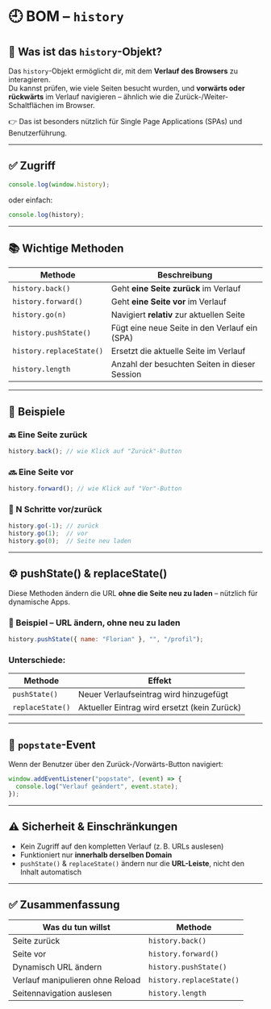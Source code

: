# 🕘 BOM – `history`

## 🧩 Was ist das `history`-Objekt?

Das `history`-Objekt ermöglicht dir, mit dem **Verlauf des Browsers** zu interagieren.  
Du kannst prüfen, wie viele Seiten besucht wurden, und **vorwärts oder rückwärts** im Verlauf navigieren – ähnlich wie die Zurück-/Weiter-Schaltflächen im Browser.

👉 Das ist besonders nützlich für Single Page Applications (SPAs) und Benutzerführung.

---

## ✅ Zugriff

```js
console.log(window.history);
```

oder einfach:

```js
console.log(history);
```

---

## 📚 Wichtige Methoden

| Methode                  | Beschreibung                                   |
|---------------------------|------------------------------------------------|
| `history.back()`         | Geht **eine Seite zurück** im Verlauf          |
| `history.forward()`      | Geht **eine Seite vor** im Verlauf             |
| `history.go(n)`          | Navigiert **relativ** zur aktuellen Seite      |
| `history.pushState()`    | Fügt eine neue Seite in den Verlauf ein (SPA)  |
| `history.replaceState()` | Ersetzt die aktuelle Seite im Verlauf          |
| `history.length`         | Anzahl der besuchten Seiten in dieser Session  |

---

## 🔁 Beispiele

### 🔙 Eine Seite zurück

```js
history.back(); // wie Klick auf "Zurück"-Button
```

### 🔜 Eine Seite vor

```js
history.forward(); // wie Klick auf "Vor"-Button
```

### 🔄 N Schritte vor/zurück

```js
history.go(-1); // zurück
history.go(1);  // vor
history.go(0);  // Seite neu laden
```

---

## ⚙️ pushState() & replaceState()

Diese Methoden ändern die URL **ohne die Seite neu zu laden** – nützlich für dynamische Apps.

### 🧪 Beispiel – URL ändern, ohne neu zu laden

```js
history.pushState({ name: "Florian" }, "", "/profil");
```

### Unterschiede:

| Methode            | Effekt                                         |
|--------------------|------------------------------------------------|
| `pushState()`      | Neuer Verlaufseintrag wird hinzugefügt         |
| `replaceState()`   | Aktueller Eintrag wird ersetzt (kein Zurück)   |

---

## 📣 `popstate`-Event

Wenn der Benutzer über den Zurück-/Vorwärts-Button navigiert:

```js
window.addEventListener("popstate", (event) => {
  console.log("Verlauf geändert", event.state);
});
```

---

## ⚠️ Sicherheit & Einschränkungen

- Kein Zugriff auf den kompletten Verlauf (z. B. URLs auslesen)
- Funktioniert nur **innerhalb derselben Domain**
- `pushState()` & `replaceState()` ändern nur die **URL-Leiste**, nicht den Inhalt automatisch

---

## ✅ Zusammenfassung

| Was du tun willst                  | Methode                 |
|------------------------------------|--------------------------|
| Seite zurück                      | `history.back()`         |
| Seite vor                         | `history.forward()`      |
| Dynamisch URL ändern              | `history.pushState()`    |
| Verlauf manipulieren ohne Reload | `history.replaceState()` |
| Seitennavigation auslesen         | `history.length`         |
